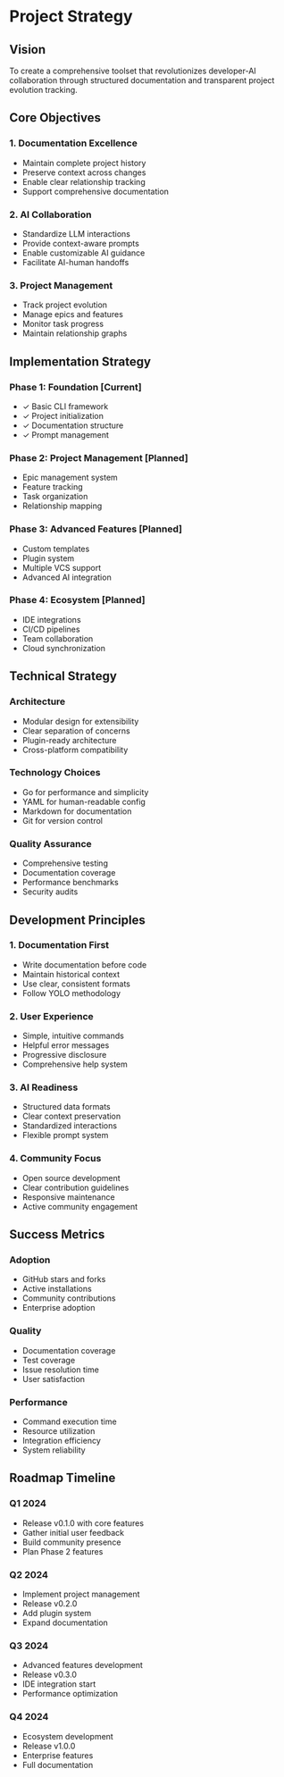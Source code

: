 # Project Strategy

## Vision
To create a comprehensive toolset that revolutionizes developer-AI collaboration through structured documentation and transparent project evolution tracking.

## Core Objectives

### 1. Documentation Excellence
- Maintain complete project history
- Preserve context across changes
- Enable clear relationship tracking
- Support comprehensive documentation

### 2. AI Collaboration
- Standardize LLM interactions
- Provide context-aware prompts
- Enable customizable AI guidance
- Facilitate AI-human handoffs

### 3. Project Management
- Track project evolution
- Manage epics and features
- Monitor task progress
- Maintain relationship graphs

## Implementation Strategy

### Phase 1: Foundation [Current]
- ✓ Basic CLI framework
- ✓ Project initialization
- ✓ Documentation structure
- ✓ Prompt management

### Phase 2: Project Management [Planned]
- Epic management system
- Feature tracking
- Task organization
- Relationship mapping

### Phase 3: Advanced Features [Planned]
- Custom templates
- Plugin system
- Multiple VCS support
- Advanced AI integration

### Phase 4: Ecosystem [Planned]
- IDE integrations
- CI/CD pipelines
- Team collaboration
- Cloud synchronization

## Technical Strategy

### Architecture
- Modular design for extensibility
- Clear separation of concerns
- Plugin-ready architecture
- Cross-platform compatibility

### Technology Choices
- Go for performance and simplicity
- YAML for human-readable config
- Markdown for documentation
- Git for version control

### Quality Assurance
- Comprehensive testing
- Documentation coverage
- Performance benchmarks
- Security audits

## Development Principles

### 1. Documentation First
- Write documentation before code
- Maintain historical context
- Use clear, consistent formats
- Follow YOLO methodology

### 2. User Experience
- Simple, intuitive commands
- Helpful error messages
- Progressive disclosure
- Comprehensive help system

### 3. AI Readiness
- Structured data formats
- Clear context preservation
- Standardized interactions
- Flexible prompt system

### 4. Community Focus
- Open source development
- Clear contribution guidelines
- Responsive maintenance
- Active community engagement

## Success Metrics

### Adoption
- GitHub stars and forks
- Active installations
- Community contributions
- Enterprise adoption

### Quality
- Documentation coverage
- Test coverage
- Issue resolution time
- User satisfaction

### Performance
- Command execution time
- Resource utilization
- Integration efficiency
- System reliability

## Roadmap Timeline

### Q1 2024
- Release v0.1.0 with core features
- Gather initial user feedback
- Build community presence
- Plan Phase 2 features

### Q2 2024
- Implement project management
- Release v0.2.0
- Add plugin system
- Expand documentation

### Q3 2024
- Advanced features development
- Release v0.3.0
- IDE integration start
- Performance optimization

### Q4 2024
- Ecosystem development
- Release v1.0.0
- Enterprise features
- Full documentation